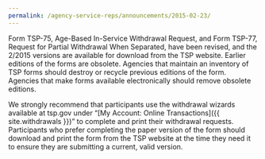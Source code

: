 ```yaml
---
permalink: /agency-service-reps/announcements/2015-02-23/
---
```


Form TSP-75, Age-Based In-Service Withdrawal Request, and Form TSP-77, Request for Partial Withdrawal When Separated, have been revised, and the 2/2015 versions are available for download from the TSP website. Earlier editions of the forms are obsolete. Agencies that maintain an inventory of TSP forms should destroy or recycle previous editions of the form. Agencies that make forms available electronically should remove obsolete editions.

We strongly recommend that participants use the withdrawal wizards available at tsp.gov under “[My Account: Online Transactions]({{ site.withdrawals }})” to complete and print their withdrawal requests. Participants who prefer completing the paper version of the form should download and print the form from the TSP website at the time they need it to ensure they are submitting a current, valid version.

